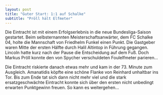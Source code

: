 ```yaml
---
layout: post
title: "Guter Start: 1:1 auf Schalke"
subtitle: "Pröll hält Elfmeter"
---
```


Die Eintracht ist mit einem Erfolgserlebnis in die neue Bundesliga-Saison gestartet. Beim selbsternannten Meisterschaftsanwärter, dem FC Schalke 04, holte die Mannschaft von Friedhelm Funkel einen Punkt. Die Gastgeber waren Mitte der ersten Hälfte durch Halil Altintop in Führung gegangen. Lincoln hatte kurz nach der Pause die Entscheidung auf dem Fuß. Doch Markus Pröll konnte den von Spycher verschuldeten Foulelfmeter parieren...

Die Eintracht riskierte danach etwas mehr und kam in der 73. Minute zum Ausgleich. Amanatidis köpfte eine schöne Flanke von Reinhard unhaltbar ins Tor. Bis zum Ende tat sich dann nicht mehr viel und die stark ersatzgeschwächte Eintracht konnte sich über den ersten nicht unbedingt erwarten Punktgewinn freuen. So kann es weitergehen...
